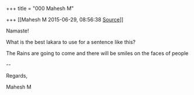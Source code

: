 +++
title = "000 Mahesh M"

+++
[[Mahesh M	2015-06-29, 08:56:38 [Source](https://groups.google.com/g/samskrita/c/qXVz8aLR9pM)]]



Namaste!

  

What is the best lakara to use for a sentence like this?

  

The Rains are going to come and there will be smiles on the faces of people

  

  

--  

Regards,  
  
Mahesh M  
  

